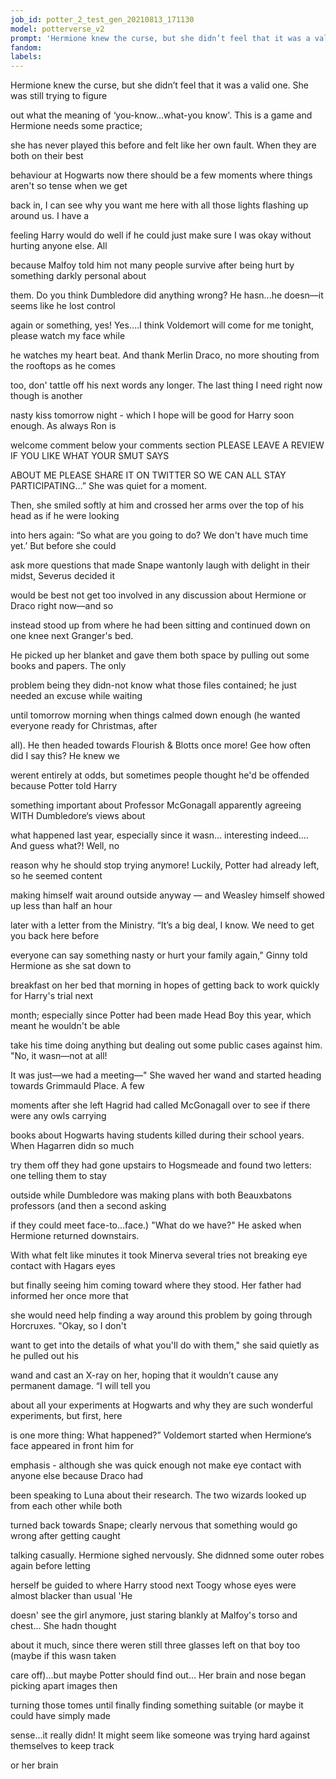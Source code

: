 ```yaml
---
job_id: potter_2_test_gen_20210813_171130
model: potterverse_v2
prompt: 'Hermione knew the curse, but she didn’t feel that it was a valid one'
fandom:
labels:
---
```


Hermione knew the curse, but she didn’t feel that it was a valid one. She was still trying to figure

out what the meaning of ‘you-know…what-you know'. This is a game and Hermione needs some practice;

she has never played this before and felt like her own fault. When they are both on their best

behaviour at Hogwarts now there should be a few moments where things aren't so tense when we get

back in, I can see why you want me here with all those lights flashing up around us. I have a

feeling Harry would do well if he could just make sure I was okay without hurting anyone else. All

because Malfoy told him not many people survive after being hurt by something darkly personal about

them. Do you think Dumbledore did anything wrong? He hasn...he doesn—it seems like he lost control

again or something, yes! Yes….I think Voldemort will come for me tonight, please watch my face while

he watches my heart beat. And thank Merlin Draco, no more shouting from the rooftops as he comes

too, don' tattle off his next words any longer. The last thing I need right now though is another

nasty kiss tomorrow night - which I hope will be good for Harry soon enough. As always Ron is

welcome comment below your comments section PLEASE LEAVE A REVIEW IF YOU LIKE WHAT YOUR SMUT SAYS

ABOUT ME PLEASE SHARE IT ON TWITTER SO WE CAN ALL STAY PARTICIPATING…” She was quiet for a moment.

Then, she smiled softly at him and crossed her arms over the top of his head as if he were looking

into hers again: “So what are you going to do? We don't have much time yet.’ But before she could

ask more questions that made Snape wantonly laugh with delight in their midst, Severus decided it

would be best not get too involved in any discussion about Hermione or Draco right now—and so

instead stood up from where he had been sitting and continued down on one knee next Granger's bed.

He picked up her blanket and gave them both space by pulling out some books and papers. The only

problem being they didn-not know what those files contained; he just needed an excuse while waiting

until tomorrow morning when things calmed down enough (he wanted everyone ready for Christmas, after

all). He then headed towards Flourish & Blotts once more! Gee how often did I say this? He knew we

werent entirely at odds, but sometimes people thought he'd be offended because Potter told Harry

something important about Professor McGonagall apparently agreeing WITH Dumbledore‘s views about

what happened last year, especially since it wasn... interesting indeed…. And guess what?! Well, no

reason why he should stop trying anymore! Luckily, Potter had already left, so he seemed content

making himself wait around outside anyway — and Weasley himself showed up less than half an hour

later with a letter from the Ministry. “It’s a big deal, I know. We need to get you back here before

everyone can say something nasty or hurt your family again," Ginny told Hermione as she sat down to

breakfast on her bed that morning in hopes of getting back to work quickly for Harry's trial next

month; especially since Potter had been made Head Boy this year, which meant he wouldn't be able

take his time doing anything but dealing out some public cases against him. "No, it wasn—not at all!

It was just—we had a meeting—" She waved her wand and started heading towards Grimmauld Place. A few

moments after she left Hagrid had called McGonagall over to see if there were any owls carrying

books about Hogwarts having students killed during their school years. When Hagarren didn so much

try them off they had gone upstairs to Hogsmeade and found two letters: one telling them to stay

outside while Dumbledore was making plans with both Beauxbatons professors (and then a second asking

if they could meet face-to...face.) "What do we have?" He asked when Hermione returned downstairs.

With what felt like minutes it took Minerva several tries not breaking eye contact with Hagars eyes

but finally seeing him coming toward where they stood. Her father had informed her once more that

she would need help finding a way around this problem by going through Horcruxes. "Okay, so I don't

want to get into the details of what you'll do with them," she said quietly as he pulled out his

wand and cast an X-ray on her, hoping that it wouldn’t cause any permanent damage. “I will tell you

about all your experiments at Hogwarts and why they are such wonderful experiments, but first, here

is one more thing: What happened?” Voldemort started when Hermione‘s face appeared in front him for

emphasis - although she was quick enough not make eye contact with anyone else because Draco had

been speaking to Luna about their research. The two wizards looked up from each other while both

turned back towards Snape; clearly nervous that something would go wrong after getting caught

talking casually. Hermione sighed nervously. She didnned some outer robes again before letting

herself be guided to where Harry stood next Toogy whose eyes were almost blacker than usual 'He 

doesn' see the girl anymore, just staring blankly at Malfoy's torso and chest... She hadn thought

about it much, since there weren still three glasses left on that boy too (maybe if this wasn  taken

care off)...but maybe Potter should find out… Her brain and nose began picking apart images then

turning those tomes until finally finding something suitable (or maybe it could have simply made

sense...it really didn! It might seem like someone was trying hard against themselves to keep track

or her brain